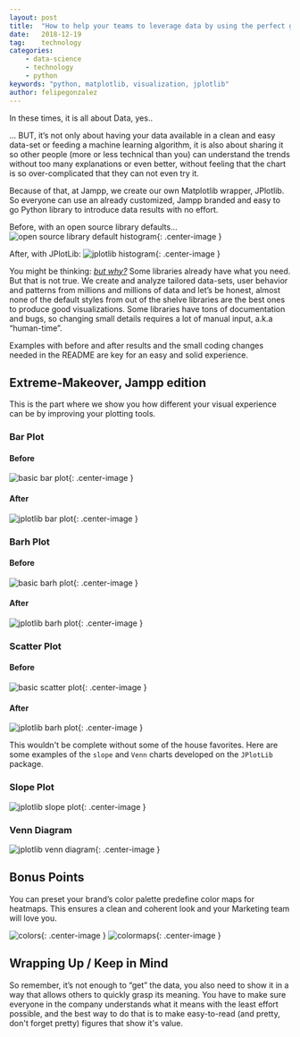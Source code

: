 ```yaml
---
layout: post
title:  "How to help your teams to leverage data by using the perfect graphs."
date:   2018-12-19
tag:    technology
categories:
    - data-science
    - technology
    - python
keywords: "python, matplotlib, visualization, jplotlib"
author: felipegonzalez
---
```


<!--excerpt.start-->

In these times, it is all about Data, yes..

... BUT, it’s not only about having your data available in a clean and easy
data-set or feeding a machine learning algorithm, it is also about sharing it
so other people (more or less technical than you) can understand the trends
without too many explanations or even better, without feeling that the chart
is so over-complicated that they can not even try it.

Because of that, at Jampp, we create our own Matplotlib wrapper, JPlotlib.
So everyone can use an already customized, Jampp branded and easy to go Python
library to introduce data results with no effort.

<!--excerpt.end-->

Before, with an open source library defaults...
![ open source library default histogram ]({{site.url}}/assets/images/jplotlib/old_histogram.png){: .center-image }

After, with JPlotLib:
![ jplotlib histogram ]({{site.url}}/assets/images/jplotlib/histogram.png){: .center-image }

You might be thinking: [_but why?_](https://media.giphy.com/media/1M9fmo1WAFVK0/giphy.gif)
Some libraries already have what you need. But that is not true.
We create and analyze tailored data-sets, user behavior and patterns from
millions and millions of data and let’s be honest, almost none of the default
styles from out of the shelve libraries are the best ones to produce good
visualizations. Some libraries have tons of documentation and bugs, so
changing small details requires a lot of manual input, a.k.a “human-time”.

Examples with before and after results and the small coding changes needed in
the README are key for an easy and solid experience.

## Extreme-Makeover, Jampp edition

This is the part where we show you how different your visual experience can be
by improving your plotting tools.

### Bar Plot

#### Before
![ basic bar plot ]({{site.url}}/assets/images/jplotlib/old_bar.png){: .center-image }

#### After
![ jplotlib bar plot ]({{site.url}}/assets/images/jplotlib/bar.png){: .center-image }

### Barh Plot

#### Before
![ basic barh plot ]({{site.url}}/assets/images/jplotlib/old_barh.png){: .center-image }

#### After
![ jplotlib barh plot ]({{site.url}}/assets/images/jplotlib/barh.png){: .center-image }

### Scatter Plot

#### Before
![ basic scatter plot ]({{site.url}}/assets/images/jplotlib/old_scatter.png){: .center-image }

#### After
![ jplotlib barh plot ]({{site.url}}/assets/images/jplotlib/scatter.png){: .center-image }


This wouldn't be complete without some of the house favorites.
Here are some examples of the `slope` and `Venn` charts developed on the `JPlotLib` package.

### Slope Plot
![ jplotlib slope plot ]({{site.url}}/assets/images/jplotlib/slope.png){: .center-image }

### Venn Diagram
![ jplotlib venn diagram ]({{site.url}}/assets/images/jplotlib/venn.png){: .center-image }



## Bonus Points

You can preset your brand’s color palette predefine color maps for heatmaps.
This ensures a clean and coherent look and your Marketing team will love you.

![ colors ]({{site.url}}/assets/images/jplotlib/colors.png){: .center-image }
![ colormaps ]({{site.url}}/assets/images/jplotlib/colormaps.png){: .center-image }

## Wrapping Up / Keep in Mind

So remember, it’s not enough to “get” the data, you also need to show it in a
way that allows others to quickly grasp its meaning. You have to make sure
everyone in the company understands what it means with the least effort
possible, and the best way to do that is to make easy-to-read (and pretty,
don't forget pretty) figures that show it's value.
